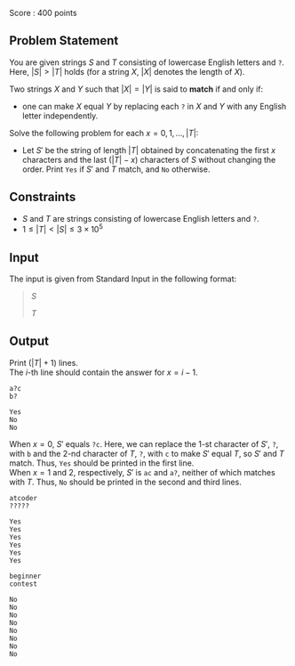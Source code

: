 Score : $400$ points

## Problem Statement

You are given strings $S$ and $T$ consisting of lowercase English letters and `?`.  Here, $|S| \gt |T|$ holds (for a string $X$, $|X|$ denotes the length of $X$).

Two strings $X$ and $Y$ such that $|X|=|Y|$ is said to **match** if and only if:

- one can make $X$ equal $Y$ by replacing each `?` in $X$ and $Y$ with any English letter independently.

Solve the following problem for each $x=0,1,\ldots,|T|$:

- Let $S'$ be the string of length $|T|$ obtained by concatenating the first $x$ characters and the last $(|T|-x)$ characters of $S$ without changing the order.  Print `Yes` if $S'$ and $T$ match, and `No` otherwise.

## Constraints

- $S$ and $T$ are strings consisting of lowercase English letters and `?`.
- $1 \leq |T| \lt |S| \leq 3 \times 10^5$

## Input

The input is given from Standard Input in the following format:

> $S$
> 
> $T$

## Output

Print $(|T|+1)$ lines.<br>
The $i$-th line should contain the answer for $x=i-1$.

```input1
a?c
b?
```

```output1
Yes
No
No
```

When $x=0$, $S'$ equals `?c`.  Here, we can replace the $1$-st character of $S'$, `?`, with `b` and the $2$-nd character of $T$, `?`, with `c` to make $S'$ equal $T$, so $S'$ and $T$ match.  Thus, `Yes` should be printed in the first line.<br>
When $x=1$ and $2$, respectively, $S'$ is `ac` and `a?`, neither of which matches with $T$.  Thus, `No` should be printed in the second and third lines.

```input2
atcoder
?????
```

```output2
Yes
Yes
Yes
Yes
Yes
Yes
```

```input3
beginner
contest
```

```output3
No
No
No
No
No
No
No
No
```